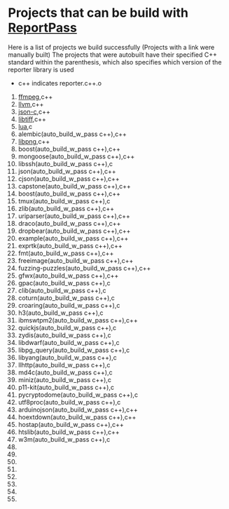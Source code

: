 # Projects that can be build with [ReportPass](https://github.com/SecurityLab-UCD/ReportFunctionExecutedPass/)

Here is a list of projects we build successfully (Projects with a link were manually built)
The projects that were autobuilt have their specified C++ standard within the parenthesis, which also specifies which version of the reporter library is used
* c++ indicates reporter.c++.o

1. [ffmpeg](https://github.com/SecurityLab-UCD/oss-fuzz/blob/master/projects/ffmpeg/build_w_pass.sh),c++
2. [llvm](https://github.com/SecurityLab-UCD/oss-fuzz/blob/master/projects/llvm/build_w_pass.sh),c++
3. [json-c](https://github.com/SecurityLab-UCD/oss-fuzz/blob/master/projects/json-c/build_w_pass.sh),c++
4. [libtiff](https://github.com/SecurityLab-UCD/oss-fuzz/blob/master/projects/libtiff/build_w_pass.sh),c++
5. [lua](https://github.com/SecurityLab-UCD/oss-fuzz/blob/master/projects/lua/build_w_pass.sh),c
6. alembic(auto_build_w_pass c++),c++
7. [libpng](https://github.com/SecurityLab-UCD/oss-fuzz/blob/master/projects/libpng/build_w_pass.sh),c++
8. boost(auto_build_w_pass c++),c++
9. mongoose(auto_build_w_pass c++),c++
10. libssh(auto_build_w_pass c++),c
11. json(auto_build_w_pass c++),c++
12. cjson(auto_build_w_pass c++),c++
13. capstone(auto_build_w_pass c++),c++
14. boost(auto_build_w_pass c++),c++
15. tmux(auto_build_w_pass c++),c
16. zlib(auto_build_w_pass c++),c++
17. uriparser(auto_build_w_pass c++),c++
18. draco(auto_build_w_pass c++),c++
19. dropbear(auto_build_w_pass c++),c++
20. example(auto_build_w_pass c++),c++
21. exprtk(auto_build_w_pass c++),c++
22. fmt(auto_build_w_pass c++),c++
23. freeimage(auto_build_w_pass c++),c++
24. fuzzing-puzzles(auto_build_w_pass c++),c++
25. gfwx(auto_build_w_pass c++),c++
26. gpac(auto_build_w_pass c++),c
27. clib(auto_build_w_pass c++),c
28. coturn(auto_build_w_pass c++),c
29. croaring(auto_build_w_pass c++),c
30. h3(auto_build_w_pass c++),c
31. ibmswtpm2(auto_build_w_pass c++),c++
32. quickjs(auto_build_w_pass c++),c
33. zydis(auto_build_w_pass c++),c
34. libdwarf(auto_build_w_pass c++),c
35. libpg_query(auto_build_w_pass c++),c
36. libyang(auto_build_w_pass c++),c
37. llhttp(auto_build_w_pass c++),c
38. md4c(auto_build_w_pass c++),c
39. miniz(auto_build_w_pass c++),c
40. p11-kit(auto_build_w_pass c++),c
41. pycryptodome(auto_build_w_pass c++),c
42. utf8proc(auto_build_w_pass c++),c
43. arduinojson(auto_build_w_pass c++),c++
44. hoextdown(auto_build_w_pass c++),c++
45. hostap(auto_build_w_pass c++),c++
46. htslib(auto_build_w_pass c++),c++
47. w3m(auto_build_w_pass c++),c
48. 
49. 
50. 
51. 
52. 
53. 
54. 
55. 
